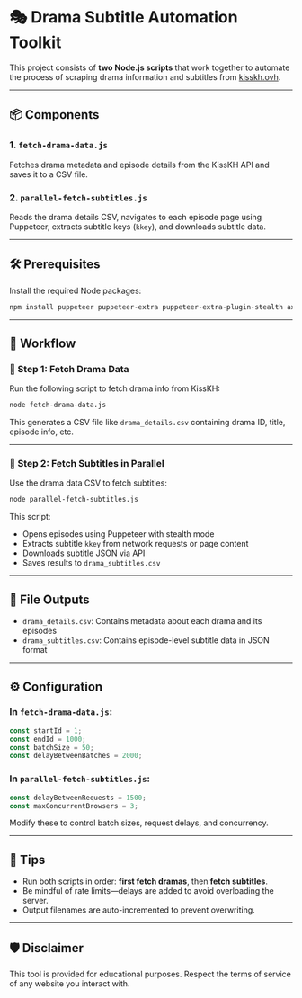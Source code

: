 
# 🎭 Drama Subtitle Automation Toolkit

This project consists of **two Node.js scripts** that work together to automate the process of scraping drama information and subtitles from [kisskh.ovh](https://kisskh.ovh).

---

## 📦 Components

### 1. `fetch-drama-data.js`
Fetches drama metadata and episode details from the KissKH API and saves it to a CSV file.

### 2. `parallel-fetch-subtitles.js`
Reads the drama details CSV, navigates to each episode page using Puppeteer, extracts subtitle keys (`kkey`), and downloads subtitle data.

---

## 🛠️ Prerequisites

Install the required Node packages:

```bash
npm install puppeteer puppeteer-extra puppeteer-extra-plugin-stealth axios csv-parser
```

---

## 🧪 Workflow

### 🔹 Step 1: Fetch Drama Data

Run the following script to fetch drama info from KissKH:

```bash
node fetch-drama-data.js
```

This generates a CSV file like `drama_details.csv` containing drama ID, title, episode info, etc.

---

### 🔹 Step 2: Fetch Subtitles in Parallel

Use the drama data CSV to fetch subtitles:

```bash
node parallel-fetch-subtitles.js
```

This script:
- Opens episodes using Puppeteer with stealth mode
- Extracts subtitle `kkey` from network requests or page content
- Downloads subtitle JSON via API
- Saves results to `drama_subtitles.csv`

---

## 📂 File Outputs

- `drama_details.csv`: Contains metadata about each drama and its episodes
- `drama_subtitles.csv`: Contains episode-level subtitle data in JSON format

---

## ⚙️ Configuration

### In `fetch-drama-data.js`:
```js
const startId = 1;
const endId = 1000;
const batchSize = 50;
const delayBetweenBatches = 2000;
```

### In `parallel-fetch-subtitles.js`:
```js
const delayBetweenRequests = 1500;
const maxConcurrentBrowsers = 3;
```

Modify these to control batch sizes, request delays, and concurrency.

---

## 🧠 Tips

- Run both scripts in order: **first fetch dramas**, then **fetch subtitles**.
- Be mindful of rate limits—delays are added to avoid overloading the server.
- Output filenames are auto-incremented to prevent overwriting.

---

## 🛡 Disclaimer

This tool is provided for educational purposes. Respect the terms of service of any website you interact with.
